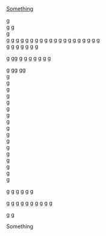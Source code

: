 [Something](#something)





g  
g  g  
g  
g  g  g  g  g  g  g  g  g  g  g  g  g  g  g  g  g  g  g  g  
g
g
g
g
g
g
g

g
gg
g
g
g
g
g
g
g

g
gg
gg  
g  
g  
g  
g  
g  
g  
g  
g  
g  
g  
g  
g  
g  
g  
g  
g  
g  

g
g
g
g
g
g

g
g
g
g
g
g
g
g
g
g

g
g












Something
